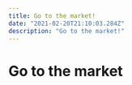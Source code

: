 ```yaml
---
title: Go to the market!
date: "2021-02-20T21:10:03.284Z"
description: "Go to the market!"
---
```


# Go to the market
